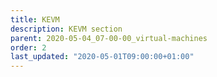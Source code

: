 ```yaml
---
title: KEVM
description: KEVM section
parent: 2020-05-04_07-00-00_virtual-machines
order: 2
last_updated: "2020-05-01T09:00:00+01:00"
---
```

